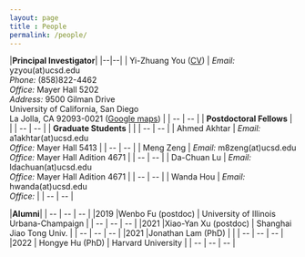 ```yaml
---
layout: page 
title : People 
permalink: /people/
---
```


|**Principal Investigator**|
|--|--|
| Yi-Zhuang You ([CV]({{site.baseurl}}/YZYou/)) | *Email:* yzyou(at)ucsd.edu<br>*Phone:* (858)822-4462<br>*Office:* Mayer Hall 5202<br>*Address:* 9500 Gilman Drive<br>University of California, San Diego<br>La Jolla, CA 92093-0021 ([Google maps](https://www.google.com/maps/place/Mayer+Hall,+San+Diego,+CA/@32.876035,-117.2416914,17z)) |
| --                             | --                                                                    |
| **Postdoctoral Fellows**       |                                                                       |
| --                             | --                                                                    |
| **Graduate Students**          |                                                                       |
| --                             | --                                                                    |
| Ahmed Akhtar                   | *Email:* a1akhtar(at)ucsd.edu<br>*Office:* Mayer Hall 5413            |
| --                             | --                                                                    |
| Meng Zeng                      | *Email:* m8zeng(at)ucsd.edu<br>*Office:* Mayer Hall Adition 4671      |
| --                             | --                                                                    |
| Da-Chuan Lu                    | *Email:* ldachuan(at)ucsd.edu<br>*Office:* Mayer Hall Adition 4671    |
| --                             | --                                                                    |
| Wanda Hou                      | *Email:* hwanda(at)ucsd.edu<br>*Office:*                              |
| --                             | --                                                                    |


|**Alumni**|
| --  | --                      | --                                      |
|2019 |Wenbo Fu (postdoc)       | University of Illinois Urbana-Champaign |
| --  | --                      | --                                      |
|2021 |Xiao-Yan Xu (postdoc)    | Shanghai Jiao Tong Univ.                |
| --  | --                      | --                                      |
|2021 |Jonathan Lam (PhD)       |                                         |
| --  | --                      | --                                      |
|2022 | Hongye Hu (PhD)         | Harvard University                      |
| --  | --                      | --                                      |


